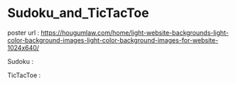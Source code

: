 # Sudoku_and_TicTacToe

poster url : https://hougumlaw.com/home/light-website-backgrounds-light-color-background-images-light-color-background-images-for-website-1024x640/


Sudoku :


TicTacToe :
